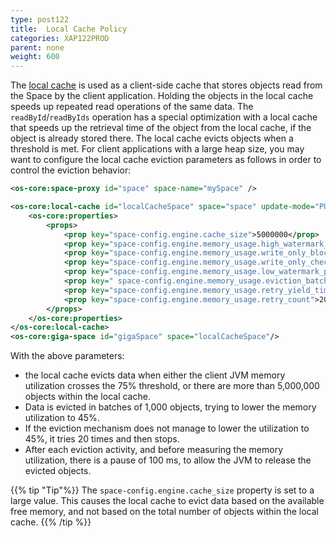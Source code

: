 ```yaml
---
type: post122
title:  Local Cache Policy
categories: XAP122PROD
parent: none
weight: 600
---
```


The [local cache]({{%currentjavaurl%}}/local-cache.html) is used as a client-side cache that stores objects read from the Space by the client application. Holding the objects in the local cache speeds up repeated read operations of the same data. The `readById`/`readByIds` operation has a special optimization with a local cache that speeds up the retrieval time of the object from the local cache, if the object is already stored there. The local cache evicts objects when a threshold is met. For client applications with a large heap size, you may want to configure the local cache eviction parameters as follows in order to control the eviction behavior:


```xml
<os-core:space-proxy id="space" space-name="mySpace" />

<os-core:local-cache id="localCacheSpace" space="space" update-mode="PULL" >
    <os-core:properties>
        <props>
            <prop key="space-config.engine.cache_size">5000000</prop>
            <prop key="space-config.engine.memory_usage.high_watermark_percentage">75</prop>
            <prop key="space-config.engine.memory_usage.write_only_block_percentage">73</prop>
            <prop key="space-config.engine.memory_usage.write_only_check_percentage">71</prop>
            <prop key="space-config.engine.memory_usage.low_watermark_percentage">45</prop>
            <prop key=" space-config.engine.memory_usage.eviction_batch_size">1000</prop>
            <prop key="space-config.engine.memory_usage.retry_yield_time">100</prop>
            <prop key="space-config.engine.memory_usage.retry_count">20</prop>
        </props>
    </os-core:properties>
</os-core:local-cache>
<os-core:giga-space id="gigaSpace" space="localCacheSpace"/>
```
With the above parameters:
 
- the local cache evicts data when either the client JVM memory utilization crosses the 75% threshold, or there are more than 5,000,000 objects within the local cache.
- Data is evicted in batches of 1,000 objects, trying to lower the memory utilization to 45%.
- If the eviction mechanism does not manage to lower the utilization to 45%, it tries 20 times and then stops.
- After each eviction activity, and before measuring the memory utilization, there is a pause of 100 ms, to allow the JVM to release the evicted objects.

{{% tip "Tip"%}}
The `space-config.engine.cache_size` property is set to a large value. This causes the local cache to evict data based on the available free memory, and not based on the total number of objects within the local cache.
{{% /tip %}}

